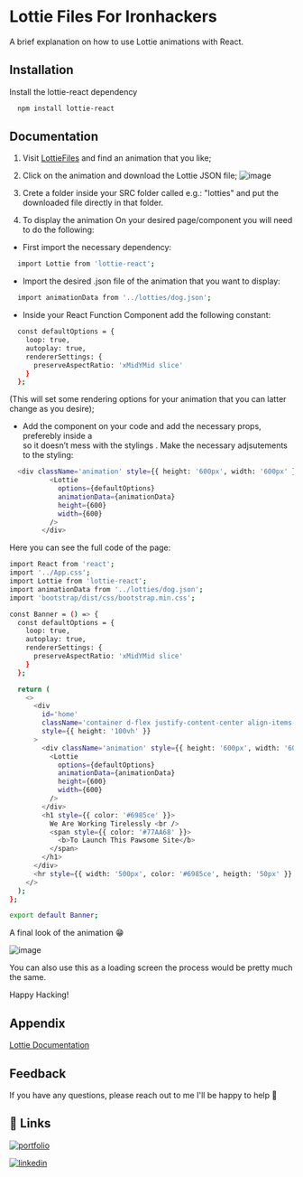 
# Lottie Files For Ironhackers

A brief explanation on how to use Lottie animations with React.





## Installation

Install the lottie-react dependency

```bash
  npm install lottie-react
```
    
## Documentation

1. Visit [LottieFiles](https://lottiefiles.com/) and find an animation that you like;

2. Click on the animation and download the Lottie JSON file;
![image](https://i.imgur.com/5ooX6Zi.png)


3. Crete a folder inside your SRC folder called e.g.: "lotties" and put the downloaded file directly in that folder.

4. To display the animation On your desired page/component you will need to do the following:

- First import the necessary dependency:

```bash
  import Lottie from 'lottie-react';
```
- Import the desired .json file of the animation that you want to display:

```bash
  import animationData from '../lotties/dog.json';
```

- Inside your React Function Component add the following constant:

```bash
  const defaultOptions = {
    loop: true,
    autoplay: true,
    rendererSettings: {
      preserveAspectRatio: 'xMidYMid slice'
    }
  };
```
(This will set some rendering options for your animation that you can latter change as you desire);

- Add the <Lottie /> component on your code and add the necessary props, preferebly inside a <div> so it doesn’t mess with the stylings . Make the necessary adjsutements to the styling:


```bash
  <div className='animation' style={{ height: '600px', width: '600px' }}>
          <Lottie
            options={defaultOptions}
            animationData={animationData}
            height={600}
            width={600}
          />
        </div>
```

Here you can see the full code of the page:

```bash
import React from 'react';
import '../App.css';
import Lottie from 'lottie-react';
import animationData from '../lotties/dog.json';
import 'bootstrap/dist/css/bootstrap.min.css';

const Banner = () => {
  const defaultOptions = {
    loop: true,
    autoplay: true,
    rendererSettings: {
      preserveAspectRatio: 'xMidYMid slice'
    }
  };

  return (
    <>
      <div
        id='home'
        className='container d-flex justify-content-center align-items-center'
        style={{ height: '100vh' }}
      >
        <div className='animation' style={{ height: '600px', width: '600px' }}>
          <Lottie
            options={defaultOptions}
            animationData={animationData}
            height={600}
            width={600}
          />
        </div>
        <h1 style={{ color: '#6985ce' }}>
          We Are Working Tirelessly <br />
          <span style={{ color: '#77AA68' }}>
            <b>To Launch This Pawsome Site</b>
          </span>
        </h1>
      </div>
      <hr style={{ width: '500px', color: '#6985ce', heigth: '50px' }} />
    </>
  );
};

export default Banner;

```
A final look of the animation 😁

![image](https://i.imgur.com/VBNFARq.gif)

You can also use this as a loading screen the process would be pretty much the same.

Happy Hacking!









## Appendix

[Lottie Documentation](https://lottiefiles.com/)


## Feedback

If you have any questions, please reach out to me I'll be happy to help 🚀

## 🔗 Links
[![portfolio](https://img.shields.io/badge/my_portfolio-000?style=for-the-badge&logo=ko-fi&logoColor=white)](https://magalvo.com/)

[![linkedin](https://img.shields.io/badge/linkedin-0A66C2?style=for-the-badge&logo=linkedin&logoColor=white)](https://www.linkedin.com/in/diogomagalhaescalvo/)


